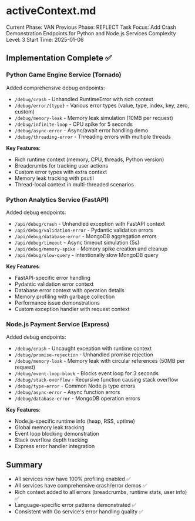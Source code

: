 # activeContext.md
Current Phase: VAN
Previous Phase: REFLECT
Task Focus: Add Crash Demonstration Endpoints for Python and Node.js Services
Complexity Level: 3
Start Time: 2025-01-06

## Implementation Complete ✅

### Python Game Engine Service (Tornado)
Added comprehensive debug endpoints:
- `/debug/crash` - Unhandled RuntimeError with rich context
- `/debug/error/{type}` - Various error types (value, type, index, key, zero, custom)
- `/debug/memory-leak` - Memory leak simulation (10MB per request)
- `/debug/infinite-loop` - CPU spike for 5 seconds
- `/debug/async-error` - Async/await error handling demo
- `/debug/threading-error` - Threading errors with multiple threads

**Key Features**:
- Rich runtime context (memory, CPU, threads, Python version)
- Breadcrumbs for tracking user actions
- Custom error types with extra context
- Memory leak tracking with psutil
- Thread-local context in multi-threaded scenarios

### Python Analytics Service (FastAPI)
Added debug endpoints:
- `/api/debug/crash` - Unhandled exception with FastAPI context
- `/api/debug/validation-error` - Pydantic validation errors
- `/api/debug/database-error` - MongoDB aggregation errors
- `/api/debug/timeout` - Async timeout simulation (5s)
- `/api/debug/memory-spike` - Memory spike creation and cleanup
- `/api/debug/slow-query` - Intentionally slow MongoDB query

**Key Features**:
- FastAPI-specific error handling
- Pydantic validation error context
- Database error context with operation details
- Memory profiling with garbage collection
- Performance issue demonstrations
- Custom exception handler with request context

### Node.js Payment Service (Express)
Added debug endpoints:
- `/debug/crash` - Uncaught exception with runtime context
- `/debug/promise-rejection` - Unhandled promise rejection
- `/debug/memory-leak` - Memory leak with circular references (50MB per request)
- `/debug/event-loop-block` - Blocks event loop for 3 seconds
- `/debug/stack-overflow` - Recursive function causing stack overflow
- `/debug/type-error` - Common Node.js type errors
- `/debug/async-error` - Async function errors
- `/debug/database-error` - MongoDB operation errors

**Key Features**:
- Node.js-specific runtime info (heap, RSS, uptime)
- Global memory leak tracking
- Event loop blocking demonstration
- Stack overflow depth tracking
- Express error handler integration

## Summary
- All services now have 100% profiling enabled ✅
- All services have comprehensive crash/error demos ✅
- Rich context added to all errors (breadcrumbs, runtime stats, user info) ✅
- Language-specific error patterns demonstrated ✅
- Consistent with Go service's error handling quality ✅